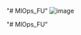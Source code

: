 "# MlOps_FU"
![image](https://github.com/SblYMblK/MlOps_FU/assets/56089304/319d89bf-de7b-4ca2-950a-6f886a88ebec)


 
"# MlOps_FU" 

